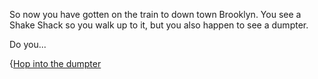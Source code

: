 So now you have gotten on the train to down town Brooklyn.
You see a Shake Shack so you walk up to it, but you also happen to see a dumpter.

Do you...

{[Hop into the dumpter](a-cats-life-in-nyc/Hop)
